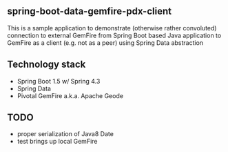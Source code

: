 
## spring-boot-data-gemfire-pdx-client

This is a sample application to demonstrate (otherwise rather convoluted) connection 
to external GemFire from Spring Boot based Java application to GemFire as a client 
(e.g. not as a peer) using Spring Data abstraction

## Technology stack
- Spring Boot 1.5 w/ Spring 4.3
- Spring Data
- Pivotal GemFire a.k.a. Apache Geode

## TODO
- proper serialization of Java8 Date
- test brings up local GemFire

